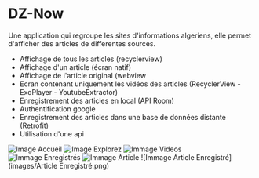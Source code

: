 # DZ-Now
Une application qui regroupe les sites d'informations algeriens, elle permet d'afficher des articles de differentes sources.

- Affichage de tous les articles (recyclerview)
- Affichage d'un article (écran natif) 
- Affichage de l'article original (webview
- Ecran contenant uniquement les vidéos des articles (RecyclerView - ExoPlayer - YoutubeExtractor) 
- Enregistrement des articles en local (API Room)
- Authentification google
- Enregistrement des articles dans une base de données distante (Retrofit) 
- Utilisation d'une api

![Image Accueil](images/Accueil.png)
![Image Explorez](images/Exmplorez.png)
![Immage Videos](images/videos.png)
![Immage Enregistrés](images/enregistres.png)
![Immage Article](images/Article.png)
![Immage Article Enregistré](images/Article Enregistré.png)
